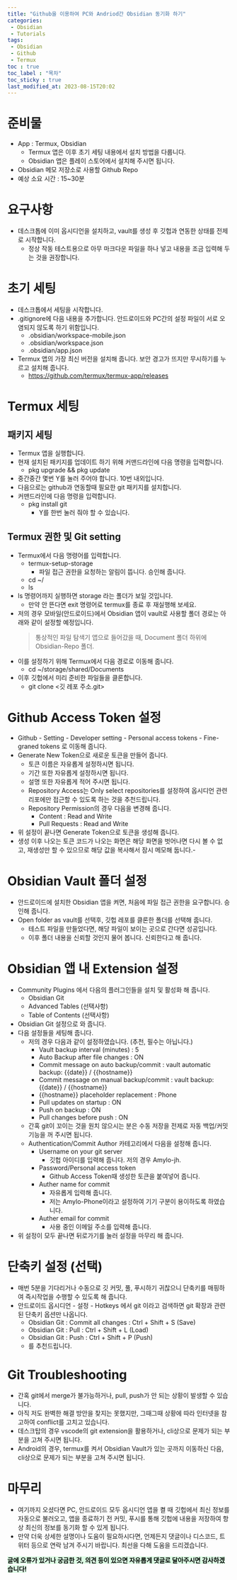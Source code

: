 ```yaml
---
title: "Github을 이용하여 PC와 Andriod간 Obsidian 동기화 하기"
categories:
 - Obsidian
 - Tutorials
tags:
 - Obsidian
 - Github
 - Termux
toc : true
toc_label : "목차"
toc_sticky : true
last_modified_at: 2023-08-15T20:02
---
```


# 준비물
- App : Termux, Obsidian
	- Termux 앱은 이후 초기 세팅 내용에서 설치 방법을 다룹니다.
	- Obsidian 앱은 플레이 스토어에서 설치해 주시면 됩니다.
- Obsidian 메모 저장소로 사용할 Github Repo
- 예상 소요 시간 : 15~30분

# 요구사항
- 데스크톱에 이미 옵시디언을 설치하고, vault를 생성 후 깃헙과 연동한 상태를 전제로 시작합니다.
	- 정상 작동 테스트용으로 아무 마크다운 파일을 하나 넣고 내용을 조금 입력해 두는 것을 권장합니다.

# 초기 세팅
- 데스크톱에서 세팅을 시작합니다.
- .gitignore에 다음 내용을 추가합니다. 안드로이드와 PC간의 설정 파일이 서로 오염되지 않도록 하기 위함입니다.
	- .obsidian/workspace-mobile.json
	- .obsidian/workspace.json
	- .obsidian/app.json
- Termux 앱의 가장 최신 버전을 설치해 줍니다. 보안 경고가 뜨지만 무시하기를 누르고 설치해 줍니다.
	- https://github.com/termux/termux-app/releases

# Termux 세팅

## 패키지 세팅
- Termux 앱을 실행합니다.
- 현재 설치된 패키지를 업데이트 하기 위해 커맨드라인에 다음 명령을 입력합니다.
	- pkg upgrade && pkg update
- 중간중간 몇번 Y를 눌러 주어야 합니다. 10번 내외입니다.
- 다음으로는 github과 연동할때 필요한 git 패키지를 설치합니다.
- 커맨드라인에 다음 명령을 입력합니다.
	- pkg install git
		- Y를 한번 눌러 줘야 할 수 있습니다.

## Termux 권한 및 Git setting
- Termux에서 다음 명령어를 입력합니다.
	- termux-setup-storage
		- 파일 접근 권한을 요청하는 알림이 뜹니다. 승인해 줍니다.
	- cd ~/ 
	- ls
- ls 명령어까지 실행하면 storage 라는 폴더가 보일 것입니다.
	- 만약 안 뜬다면 exit 명령어로 termux를 종료 후 재실행해 보세요.
- 저의 경우 모바일(안드로이드)에서 Obsidian 앱이 vault로 사용할 폴더 경로는 아래와 같이 설정할 예정입니다.
	>통상적인 파일 탐색기 앱으로 들어갔을 때, Document 폴더 하위에 Obsidian-Repo 폴더.
- 이를 설정하기 위해 Termux에서 다음 경로로 이동해 줍니다.
	- cd ~/storage/shared/Documents
- 이후 깃헙에서 미리 준비한 파일들을 클론합니다.
	- git clone <깃 레포 주소.git>

# Github Access Token 설정
- Github - Setting - Developer setting - Personal access tokens - Fine-graned tokens 로 이동해 줍니다.
- Generate New Token으로 새로운 토큰을 만들어 줍니다.
	- 토큰 이름은 자유롭게 설정하시면 됩니다.
	- 기간 또한 자유롭게 설정하시면 됩니다.
	- 설명 또한 자유롭게 적어 주시면 됩니다.
	- Repository Access는 Only select repositories를 설정하여 옵시디언 관련 리포에만 접근할 수 있도록 하는 것을 추천드립니다.
	- Repository Permission의 경우 다음을 변경해 줍니다.
		- Content : Read and Write
		- Pull Requests : Read and Write
- 위 설정이 끝나면 Generate Token으로 토큰을 생성해 줍니다.
- 생성 이후 나오는 토큰 코드가 나오는 화면은 해당 화면을 벗어나면 다시 볼 수 없고, 재생성만 할 수 있으므로 해당 값을 복사해서 잠시 메모해 둡니다.- 

# Obsidian Vault 폴더 설정
- 안드로이드에 설치한 Obsidian 앱을 켜면, 처음에 파일 접근 권한을 요구합니다. 승인해 줍니다.
- Open folder as vault를 선택후, 깃헙 레포를 클론한 폴더를 선택해 줍니다.
	- 테스트 파일을 만들었다면, 해당 파일이 보이는 곳으로 간다면 성공입니다.
	- 이후 폴더 내용을 신뢰할 것인지 물어 봅니다. 신뢰한다고 해 줍니다.

# Obsidian 앱 내 Extension 설정
- Community Plugins 에서 다음의 플러그인들을 설치 및 활성화 해 줍니다.
	- Obsidian Git
	- Advanced Tables (선택사항)
	- Table of Contents (선택사항)
- Obsidian Git 설정으로 와 줍니다.
- 다음 설정들을 세팅해 줍니다.
	- 저의 경우 다음과 같이 설정하였습니다. (추천, 필수는 아닙니다.)
		- Vault backup interval (minutes) : 5
		- Auto Backup after file changes : ON
		- Commit message on auto backup/commit : vault automatic backup: {{date}} / {{hostname}}
		- Commit message on manual backup/commit : vault backup: {{date}} / {{hostname}}
		- {{hostname}} placeholder replacement : Phone
		- Pull updates on startup : ON
		- Push on backup : ON
		- Pull changes before push : ON
	- 간혹 git이 꼬이는 것을 원치 않으시는 분은 수동 저장을 전제로 자동 백업/커밋 기능을 꺼 주시면 됩니다.
	- Authentication/Commit Author 카테고리에서 다음을 설정해 줍니다.
		- Username on your git server
			- 깃헙 아이디를 입력해 줍니다. 저의 경우 Amylo-jh.
		- Password/Personal access token
			- Github Access Token때 생성한 토큰을 붙여넣어 줍니다.
		- Auther name for commit
			- 자유롭게 입력해 줍니다.
			- 저는 Amylo-Phone이라고 설정하여 기기 구분이 용이하도록 하였습니다.
		- Auther email for commit
			- 사용 중인 이메일 주소를 입력해 줍니다.
- 위 설정이 모두 끝나면 뒤로가기를 눌러 설정을 마무리 해 줍니다.

# 단축키 설정 (선택)
- 매번 5분을 기다리거나 수동으로 깃 커밋, 풀, 푸시하기 귀찮으니 단축키를 매핑하여 즉시작업을 수행할 수 있도록 해 줍니다.
- 안드로이드 옵시디언 - 설정 - Hotkeys 에서 git 이라고 검색하면 git 확장과 관련된 단축키 옵션만 나옵니다.
	- Obsidian Git : Commit all changes : Ctrl + Shift + S (Save)
	- Obsidian Git : Pull : Ctrl + Shift + L (Load)
	- Obsidian Git : Push : Ctrl + Shift + P (Push)
	- 를 추천드립니다.

# Git Troubleshooting
- 간혹 git에서 merge가 불가능하거나, pull, push가 안 되는 상황이 발생할 수 있습니다.
- 아직 저도 완벽한 해결 방안을 찾지는 못했지만, 그때그때 상황에 따라 인터넷을 참고하여 conflict를 고치고 있습니다.
- 데스크탑의 경우 vscode의 git extension을 활용하거나, cli상으로 문제가 되는 부분을 고쳐 주시면 됩니다.
- Android의 경우, termux를 켜서 Obsidian Vault가 있는 곳까지 이동하신 다음, cli상으로 문제가 되는 부분을 고쳐 주시면 됩니다.

# 마무리
- 여기까지 오셨다면 PC, 안드로이드 모두 옵시디언 앱을 켤 때 깃헙에서 최신 정보를 자동으로 불러오고, 앱을 종료하기 전 커밋, 푸시를 통해 깃헙에 내용을 저장하여 항상 최신의 정보를 동기화 할 수 있게 됩니다.
- 만약 더욱 상세한 설명이나 도움이 필요하시다면, 언제든지 댓글이나 디스코드, 트위터 등으로 연락 남겨 주시기 바랍니다. 최선을 다해 도움을 드리겠습니다.

<mark style='background-color: #dcffe4'>
<b> 글에 오류가 있거나 궁금한 것, 의견 등이 있으면 자유롭게 댓글로 달아주시면 감사하겠습니다!</b></mark>
